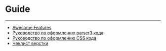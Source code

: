 # Guide
------------
- [Awesome Features](Awesome%20Features.md)
- [Руководство по оформлению parser3 кода](parser3.md)
- [Руководство по оформлению CSS кода](CSS.md)
- [Чеклист верстки](html5checklist.md)

